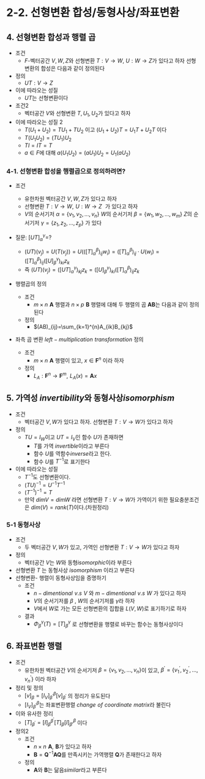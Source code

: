 # 2-2. 선형변환 합성/동형사상/좌표변환

## 4. 선형변환 합성과 행렬 곱

- 조건
	- $F$-벡터공간 $V,W,Z$와 선형변환 $T:V\rightarrow W,$ $U:W\rightarrow Z$가 있다고 하자 선형변환의 합성은 다음과 같이 정의된다
- 정의
	- $UT:V\rightarrow Z$
- 이에 따라오는 성질
	- $UT$는 선형변환이다
- 조건2
	- 벡터공간 $V$와 선형변환 $T,U_1,U_2$가 있다고 하자
- 이에 따라오는 성질 2
	- $T(U_1+U_2)=TU_1+TU_2$ 이고 $(U_1+U_2)T=U_1T+U_2T$ 이다
	- $T(U_1U_2)=(TU_1)U_2$
	- $TI=IT=T$
	- $a \in F$에 대해 $a(U_1U_2)=(aU_1)U_2=U_1(aU_2)$
    

### 4-1. 선형변환 합성을 행렬곱으로 정의하려면?

- 조건
	- 유한차원 벡터공간 $V,W,Z$가 있다고 하자
	- 선형변환 $T:V\to W, \,\, U:W\to Z \,\,$ 가 있다고 하자
	- $V$의 순서기저 $\alpha=\{v_1,v_2,...,v_n\}$ $W$의 순서기저 $\beta=\{w_1,w_2,...,w_m \}$ $Z$의 순서기저 $\gamma=\{z_1,z_2,...,z_p\}$ 가 있다
- 질문: $[UT]_{\alpha}^{\gamma}=$?
	- $(UT)(v_j)=U(T(v_j))=U(([T]_{\alpha}^{\beta})_{ij}w_{i})=([T]_{\alpha}^{\beta})_{ij}\cdot U(w_i)=([T]_{\alpha}^{\beta})_{ij}([U]_{\beta}^{\gamma})_{ki}z_k$
	- 즉 $(UT)(v_j)=([UT]_{\alpha}^{\gamma})_{kj}z_k=([U]_{\beta}^{\gamma})_{ki}([T]_{\alpha}^{\beta})_{ij}z_k$
- 행렬곱의 정의
	- 조건
		- $m\times n \,\,\mathbf{A}$ 행렬과 $n\times p \,\,\mathbf{B}$ 행렬에 대해 두 행렬의 곱 $\mathbf{AB}$는 다음과 같이 정의된다
	- 정의
		- $(AB)_{ij}=\sum_{k=1}^{n}A_{ik}B_{kj}$
        
- 좌측 곱 변환  $left-multiplication\,\,transformation$ 정의
	- 조건
		- $m\times n\,\,\mathbf{A}$  행렬이 있고, $x\in \mathbf{F}^n$ 이라 하자
	- 정의
		- $L_A:\mathbf{F}^n\rightarrow \mathbf{F}^m ,\,\,L_A(x)=\mathbf{A}x$

## 5. 가역성 $invertibility$와  동형사상$isomorphism$

- 조건
	- 벡터공간 $V,W$가 있다고 하자. 선형변환 $T:V\rightarrow W$가 있다고 하자
- 정의
	- $TU=I_W$이고 $UT=I_V$인 함수 $U$가 존재하면
		- $T$를 가역 $invertible$이라고 부른다
		- 함수 $U$를 역함수$inverse$라고 한다.
		- 함수 $U$를 $T^{-1}$로 표기한다
- 이에 따라오는 성질
	- $T^{-1}$도 선형변환이다.
	- $(TU)^{-1}=U^{-1}T^{-1}$
	- $(T^{-1})^{-1}=T$
	- 만약 $dimV=dimW$ 라면 선형변환 $T:V\rightarrow W$가 가역이기 위한 필요충분조건은 $dim(V)=rank(T)$이다.(차원정리)

### 5-1 동형사상

- 조건
	- 두 벡터공간 $V,W$가 있고, 가역인 선형변환 $T:V\rightarrow W$가 있다고 하자
- 정의
	- 벡터공간  $V$는 $W$와 동형$isomorphic$이라 부른다
- 선형변환 $T$ 는 동형사상 $isomorphism$ 이라고 부른다
- 선형변환- 행렬이 동형사상임을 증명하기
	- 조건
		- $n-dimentional\,\,v.s\,\,V$ 와 $m-dimentional\,\,v.s\,\,W$ 가 있다고 하자
		- $V$의 순서기저를 $\beta$ , $W$의 순서기저를 $\gamma$라 하자
		- $V$에서 $W$로 가는 모든 선형변환의 집합을 $L(V,W)$로 표기하기로 하자
	- 결과
		- $\Phi_{\beta}^{\gamma}(T)=[T]_{\beta}^{\gamma}$ 로 선형변환을 행렬로 바꾸는 함수는 동형사상이다
        

## 6. 좌표변환 행렬

- 조건
	- 유한차원 벡터공간 $V$의 순서기저 $\beta=\{v_1,v_2,...,v_n\}$이 있고, $\beta^\prime=\{v_1^\prime,v_2^\prime,...,v_n^\prime\}$ 이라 하자
- 정리 및 정의
	- $[v]_\beta=[I_V]_{\beta^\prime}^{\beta}[v]_{\beta^\prime}$ 의 정리가 유도된다
	- $[I_V]_{\beta^\prime}^{\beta}$는 좌표변환행렬 $change\,\,of\,\,coordinate\,\,matrix$라 불린다
- 이와 유사한 정리
	- $[T]_{\beta^\prime}=[I]_{\beta}^{\beta^\prime}[T]_{\beta}[I]_{\beta\prime}^{\beta}$ 이다
- 정의2
	- 조건
		- $n\times n \,\,\mathbf{A},\,\,\mathbf{B}$가 있다고 하자
		- $\mathbf{B}= {\mathbf{Q}^{-1}} \mathbf{A} \mathbf{Q}$를 만족시키는 가역행렬 $\mathbf{Q}$가 존재한다고 하자
	- 정의
		- $\mathbf{A}$와 $\mathbf{B}$는 닮음$similar$라고 부른다